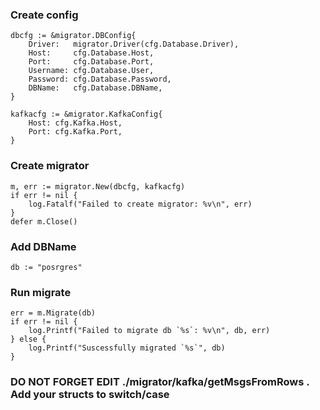 ### Create config

```
dbcfg := &migrator.DBConfig{
	Driver:   migrator.Driver(cfg.Database.Driver),
	Host:     cfg.Database.Host,
	Port:     cfg.Database.Port,
	Username: cfg.Database.User,
	Password: cfg.Database.Password,
	DBName:   cfg.Database.DBName,
}

kafkacfg := &migrator.KafkaConfig{
	Host: cfg.Kafka.Host,
	Port: cfg.Kafka.Port,
}
```

### Create migrator
```
m, err := migrator.New(dbcfg, kafkacfg)
if err != nil {
	log.Fatalf("Failed to create migrator: %v\n", err)
}
defer m.Close()
```

### Add DBName
```
db := "posrgres"
```

### Run migrate
```
err = m.Migrate(db)
if err != nil {
	log.Printf("Failed to migrate db `%s`: %v\n", db, err)
} else {
	log.Printf("Suscessfully migrated `%s`", db)
}
```

### DO NOT FORGET EDIT ./migrator/kafka/getMsgsFromRows . Add your structs to switch/case